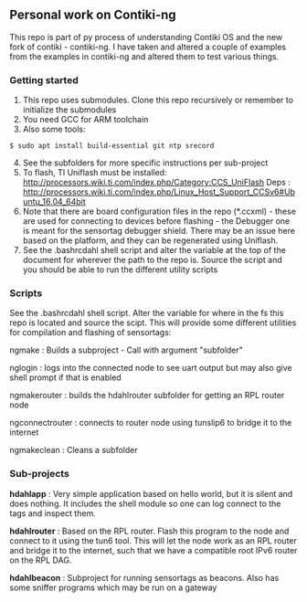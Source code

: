 ## Personal work on Contiki-ng

This repo is part of py process of understanding Contiki OS and the new fork of contiki - contiki-ng. I have taken and altered a couple of examples from the examples in contiki-ng and altered them to test various things.

### Getting started
1. This repo uses submodules. Clone this repo recursively or remember to initialize the submodules
2. You need GCC for ARM toolchain
3. Also some tools:
```
$ sudo apt install build-essential git ntp srecord
```
4. See the subfolders for more specific instructions per sub-project
5. To flash, TI Uniflash must be installed:
http://processors.wiki.ti.com/index.php/Category:CCS_UniFlash
Deps : http://processors.wiki.ti.com/index.php/Linux_Host_Support_CCSv6#Ubuntu_16.04_64bit
6. Note that there are board configuration files in the repo (*.ccxml) - these are used for connecting to devices before flashing - the Debugger one is meant for the sensortag debugger shield. There may be an issue here based on the platform, and they can be regenerated using Uniflash.
7. See the .bashrcdahl shell script and alter the variable at the top of the document for wherever the path to the repo is. Source the script and you should be able to run the different utility scripts

### Scripts
See the .bashrcdahl shell script. Alter the variable for where in the fs this repo is located and source the scipt. This will provide some different utilities for compilation and flashing of sensortags:

ngmake : Builds a subproject - Call with argument "subfolder"

nglogin : logs into the connected node to see uart output but may also give shell prompt if that is enabled

ngmakerouter : builds the hdahlrouter subfolder for getting an RPL router node

ngconnectrouter : connects to router node using tunslip6 to bridge it to the internet 

ngmakeclean : Cleans a subfolder

### Sub-projects

**hdahlapp** : Very simple application based on hello world, but it is silent and does nothing. It includes the shell module so one can log connect to the tags and inspect them.

**hdahlrouter** : Based on the RPL router. Flash this program to the node and connect to it using the tun6 tool. This will let the node work as an RPL router and bridge it to the internet, such that we have a compatible root IPv6 router on the RPL DAG.

**hdahlbeacon** : Subproject for running sensortags as beacons. Also has some sniffer programs which may be run on a gateway
